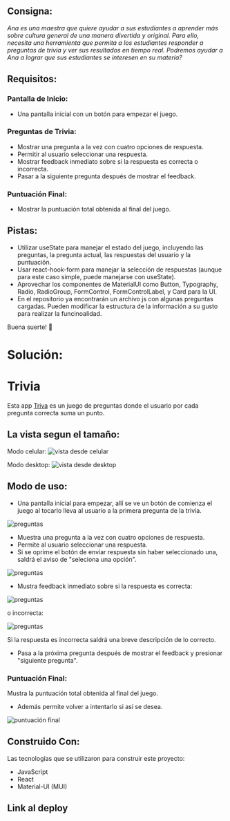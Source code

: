## Consigna:

_Ana es una maestra que quiere ayudar a sus estudiantes a aprender más sobre cultura general de una manera divertida y original. Para ello, necesita una herramienta que permita a los estudiantes responder a preguntas de trivia y ver sus resultados en tiempo real. Podremos ayudar a Ana a lograr que sus estudiantes se interesen en su materia?_

## Requisitos:

### Pantalla de Inicio:

- Una pantalla inicial con un botón para empezar el juego.

### Preguntas de Trivia:

- Mostrar una pregunta a la vez con cuatro opciones de respuesta.
- Permitir al usuario seleccionar una respuesta.
- Mostrar feedback inmediato sobre si la respuesta es correcta o incorrecta.
- Pasar a la siguiente pregunta después de mostrar el feedback.

### Puntuación Final:

- Mostrar la puntuación total obtenida al final del juego.

## Pistas:

- Utilizar useState para manejar el estado del juego, incluyendo las preguntas, la pregunta actual, las respuestas del usuario y la puntuación.
- Usar react-hook-form para manejar la selección de respuestas (aunque para este caso simple, puede manejarse con useState).
- Aprovechar los componentes de MaterialUI como Button, Typography, Radio, RadioGroup, FormControl, FormControlLabel, y Card para la UI.
- En el repositorio ya encontrarán un archivo js con algunas preguntas cargadas. Pueden modificar la estructura de la información a su gusto para realizar la funcinoalidad.

Buena suerte! 💖

# Solución:

# Trivia

Esta app [Triva]() es un juego de preguntas donde el usuario por cada pregunta correcta suma un punto.

## La vista segun el tamaño:

Modo celular:
![vista desde celular](./src/assets/mobile.png)

Modo desktop:
![vista desde desktop](./src/assets/desktop.png)

## Modo de uso:

- Una pantalla inicial para empezar, allí se ve un botón de comienza el juego al tocarlo lleva al usuario a la primera pregunta de la trivia.

![preguntas](./src/assets/preguntas.png)

- Muestra una pregunta a la vez con cuatro opciones de respuesta.
- Permite al usuario seleccionar una respuesta.
- Si se oprime el botón de enviar respuesta sin haber seleccionado una, saldrá el aviso de "seleciona una opción".

![preguntas](./src/assets/validacion.png)

- Mustra feedback inmediato sobre si la respuesta es correcta:

![preguntas](./src/assets/correcta.png)

o incorrecta:

![preguntas](./src/assets/incorrecta.png)

Si la respuesta es incorrecta saldrá una breve descripción de lo correcto.

- Pasa a la próxima pregunta después de mostrar el feedback y presionar "siguiente pregunta".

### Puntuación Final:

Mustra la puntuación total obtenida al final del juego.

- Además permite volver a intentarlo si así se desea.

![puntuación final](./src/assets/puntuacion.png)

## Construido Con:

Las tecnologías que se utilizaron para construir este proyecto:

- JavaScript
- React
- Material-UI (MUI)

## Link al deploy
